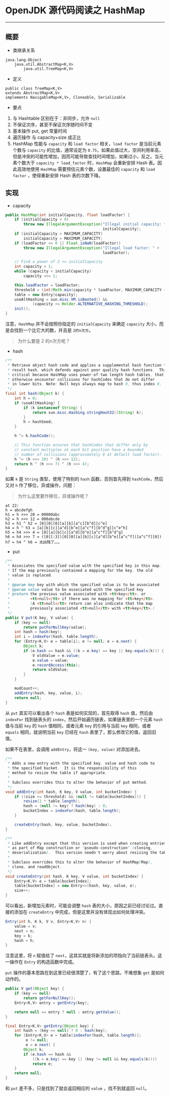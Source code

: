 # OpenJDK 源代码阅读之 HashMap



---

## 概要

* 类继承关系

```
java.lang.Object
    java.util.AbstractMap<K,V>
        java.util.TreeMap<K,V>
```

* 定义 

```
public class TreeMap<K,V>
extends AbstractMap<K,V>
implements NavigableMap<K,V>, Cloneable, Serializable
```

* 要点

1) 与 Hashtable 区别在于：非同步，允许 `null`
2) 不保证次序，甚至不保证次序随时间不变
3) 基本操作 put, get 常量时间
4) 遍历操作 与 capacity+size 成正比
5) HashMap 性能与 `capacity` 和 `load factor` 相关，`load factor` 是当前元素个数与 `capacity` 的比值，通常设定为 `0.75`，如果此值过大，空间利用率高，但是冲突的可能性增加，因而可能导致查找时间增加，如果过小，反之。当元素个数大于 `capacity * load_factor` 时，`HashMap` 会重新安排 Hash 表。因此高效地使用 `HashMap` 需要预估元素个数，设置最佳的 `capacity` 和 `load factor` ，使得重新安排 Hash 表的次数下降。


## 实现

* capacity

```java
public HashMap(int initialCapacity, float loadFactor) {
    if (initialCapacity < 0)
        throw new IllegalArgumentException("Illegal initial capacity: " +
                                           initialCapacity);
    if (initialCapacity > MAXIMUM_CAPACITY)
        initialCapacity = MAXIMUM_CAPACITY;
    if (loadFactor <= 0 || Float.isNaN(loadFactor))
        throw new IllegalArgumentException("Illegal load factor: " +
                                           loadFactor);

    // Find a power of 2 >= initialCapacity
    int capacity = 1;
    while (capacity < initialCapacity)
        capacity <<= 1;

    this.loadFactor = loadFactor;
    threshold = (int)Math.min(capacity * loadFactor, MAXIMUM_CAPACITY + 1);
    table = new Entry[capacity];
    useAltHashing = sun.misc.VM.isBooted() &&
            (capacity >= Holder.ALTERNATIVE_HASHING_THRESHOLD);
    init();
}
```

注意，`HashMap` 并不会按照你指定的 `initialCapacity` 来确定 `capacity` 大小，而是会找到一个比它大的数，并且是 `2的n次方`。

> 为什么要是 2 的n次方呢？



* hash 

```java
/**
 * Retrieve object hash code and applies a supplemental hash function to the
 * result hash, which defends against poor quality hash functions.  This is
 * critical because HashMap uses power-of-two length hash tables, that
 * otherwise encounter collisions for hashCodes that do not differ
 * in lower bits. Note: Null keys always map to hash 0, thus index 0.
 */
final int hash(Object k) {
    int h = 0;
    if (useAltHashing) {
        if (k instanceof String) {
            return sun.misc.Hashing.stringHash32((String) k);
        }
        h = hashSeed;
    }

    h ^= k.hashCode();

    // This function ensures that hashCodes that differ only by
    // constant multiples at each bit position have a bounded
    // number of collisions (approximately 8 at default load factor).
    h ^= (h >>> 20) ^ (h >>> 12);
    return h ^ (h >>> 7) ^ (h >>> 4);
}
```


如果 `k` 是 `String` 类型，使用了特别的 `hash` 函数，否则首先得到 `hashCode`，然后又对 `h` 作了移位，异或操作，问题：

> 为什么这里要作移位，异或操作呢？

```
at 22: 
h = abcdefgh
h1 = h >>> 20 = 00000abc
h2 = h >>> 12 = 000abcde
h3 = h1 ^ h2 = [0][0][0][a][b][a^c][b^d][c^e]
h4 = h ^ h3 = [a][b][c][a^d][b^e][a^c^f][b^d^g][c^e^h]
h5 = h4 >>> 4 = [0][a][b][c][a^d][b^e][a^c^f][b^d^g]
h6 = h4 >>> 7 = ([0][:3])[0][0][a][b][c][a^d][b^e][a^c^f]([a^c^f][0])
h7 = h4 ^ h6 = 太凶残了。。。
```

* put

```java
/**
 * Associates the specified value with the specified key in this map.
 * If the map previously contained a mapping for the key, the old
 * value is replaced.
 *
 * @param key key with which the specified value is to be associated
 * @param value value to be associated with the specified key
 * @return the previous value associated with <tt>key</tt>, or
 *         <tt>null</tt> if there was no mapping for <tt>key</tt>.
 *         (A <tt>null</tt> return can also indicate that the map
 *         previously associated <tt>null</tt> with <tt>key</tt>.)
 */
public V put(K key, V value) {
    if (key == null)
        return putForNullKey(value);
    int hash = hash(key);
    int i = indexFor(hash, table.length);
    for (Entry<K,V> e = table[i]; e != null; e = e.next) {
        Object k;
        if (e.hash == hash && ((k = e.key) == key || key.equals(k))) {
            V oldValue = e.value;
            e.value = value;
            e.recordAccess(this);
            return oldValue;
        }
    }

    modCount++;
    addEntry(hash, key, value, i);
    return null;
}
```

从 `put` 其实可以看出各个 `hash` 表是如何实现的，首先取得 `hash` 值，然后由 `indexFor` 找到链表头的 `index`，然后开始遍历链表，如果链表里的一个元素 `hash` 值与当前 `key` 的 `hash` 值相同，或者元素 `key` 的引用与当前 `key` 相同，或者 `equals` 相同，就说明当前 `key` 已经在 `hash` 表里了，那么修改它的值，返回旧值。

如果不在表里，会调用 `addEntry`，将这一 `(key, value)` 对添加进去。

```java
/**
 * Adds a new entry with the specified key, value and hash code to
 * the specified bucket.  It is the responsibility of this
 * method to resize the table if appropriate.
 *
 * Subclass overrides this to alter the behavior of put method.
 */
void addEntry(int hash, K key, V value, int bucketIndex) {
    if ((size >= threshold) && (null != table[bucketIndex])) {
        resize(2 * table.length);
        hash = (null != key) ? hash(key) : 0;
        bucketIndex = indexFor(hash, table.length);
    }

    createEntry(hash, key, value, bucketIndex);
}

/**
 * Like addEntry except that this version is used when creating entries
 * as part of Map construction or "pseudo-construction" (cloning,
 * deserialization).  This version needn't worry about resizing the table.
 *
 * Subclass overrides this to alter the behavior of HashMap(Map),
 * clone, and readObject.
 */
void createEntry(int hash, K key, V value, int bucketIndex) {
    Entry<K,V> e = table[bucketIndex];
    table[bucketIndex] = new Entry<>(hash, key, value, e);
    size++;
}
```

可以看出，新增加元素时，可能会调整 `hash` 表的大小，原因之前已经讨论过。直接的添加在 `createEntry` 中完成，但是这里并没有体现出如何处理冲突。


```java
Entry(int h, K k, V v, Entry<K,V> n) {
    value = v;
    next = n;
    key = k;
    hash = h;
}
```

注意这里，将 `n` 赋值给了 `next`，这其实就是将新添加的项指向了当前链表头。这一操作在 `Entry` 的构造函数中完成。

`put` 操作的基本思路在到这里已经很清楚了，有了这个思路，不难想象 `get` 是如何动作的。

```java
public V get(Object key) {
    if (key == null)
        return getForNullKey();
    Entry<K,V> entry = getEntry(key);

    return null == entry ? null : entry.getValue();
}

final Entry<K,V> getEntry(Object key) {
    int hash = (key == null) ? 0 : hash(key);
    for (Entry<K,V> e = table[indexFor(hash, table.length)];
         e != null;
         e = e.next) {
        Object k;
        if (e.hash == hash &&
            ((k = e.key) == key || (key != null && key.equals(k))))
            return e;
    }
    return null;
}
```

和 `put` 差不多，只是找到了就会返回相应的 `value` ，找不到就返回 `null`。
